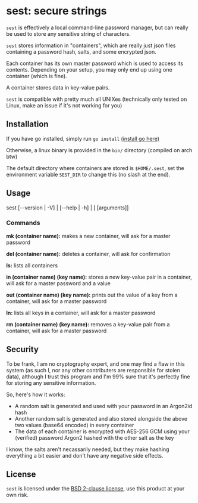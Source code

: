 # sest: secure strings

`sest` is effectively a local command-line password manager, but can really be used to store any sensitive string of characters.

`sest` stores information in "containers", which are really just json files containing a password hash, salts, and some encrypted json.

Each container has its own master password which is used to access its contents. Depending on your setup, you may only end up using one container (which is fine).

A container stores data in key-value pairs.

`sest` is compatible with pretty much all UNIXes (technically only tested on Linux, make an issue if it's not working for you)

## Installation
If you have go installed, simply run `go install` [(install go here)](https://golang.org/doc/install#install)

Otherwise, a linux binary is provided in the `bin/` directory (compiled on arch btw)

The default directory where containers are stored is `$HOME/.sest`, set the environment variable `SEST_DIR` to change this (no slash at the end).

## Usage
sest [--version | -V] | [--help | -h] | [<command> [arguments]]

### Commands
**mk (container name):** makes a new container, will ask for a master password

**del (container name):** deletes a container, will ask for confirmation

**ls:** lists all containers

**in (container name) (key name):** stores a new key-value pair in a container, will ask for a master password and a value

**out (container name) (key name):** prints out the value of a key from a container, will ask for a master password

**ln:** lists all keys in a container, will ask for a master password

**rm (container name) (key name):** removes a key-value pair from a container, will ask for a master password

## Security
To be frank, I am no cryptography expert, and one may find a flaw in this system (as such I, nor any other contributers are responsible for stolen data), although I trust this program and I'm 99% sure that it's perfectly fine for storing any sensitive information.

So, here's how it works:

* A random salt is generated and used with your password in an Argon2id hash
* Another random salt is generated and also stored alongside the above two values (base64 encoded) in every container
* The data of each container is encrypted with AES-256 GCM using your (verified) password Argon2 hashed with the other salt as the key

I know, the salts aren't necassarily needed, but they make hashing everything a bit easier and don't have any negative side effects.

## License

`sest` is licensed under the [BSD 2-clause license](https://github.com/tteeoo/sest/blob/master/LICENSE), use this product at your own risk.
